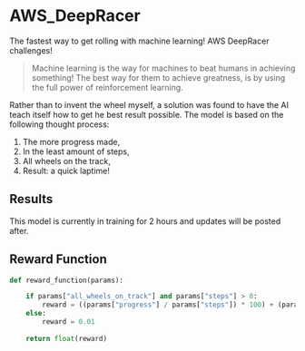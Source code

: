 # AWS_DeepRacer
The fastest way to get rolling with machine learning! AWS DeepRacer challenges! 

> Machine learning is the way for machines to beat humans in achieving something! The best way for them to achieve greatness, is by using the full power of reinforcement learning. 

Rather than to invent the wheel myself, a solution was found to have the AI teach itself how to get he best result possible. The model is based on the following thought process: 

1) The more progress made, 
2) In the least amount of steps, 
3) All wheels on the track,
4) Result: a quick laptime!


## Results
This model is currently in training for 2 hours and updates will be posted after. 

## Reward Function

```python
def reward_function(params):

    if params["all_wheels_on_track"] and params["steps"] > 0:
        reward = ((params["progress"] / params["steps"]) * 100) + (params["speed"]**2)
    else:
        reward = 0.01
        
    return float(reward)
```
